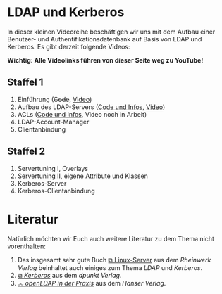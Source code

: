 # LDAP und Kerberos

In dieser kleinen Videoreihe beschäftigen wir uns mit dem Aufbau einer Benutzer- und Authentifikationsdatenbank auf Basis von LDAP und Kerberos. Es gibt derzeit folgende Videos:

**Wichtig: Alle Videolinks führen von dieser Seite weg zu YouTube!**

## Staffel 1
1. Einführung (~~Code~~, [Video](https://youtu.be/7Y0pHUZ7M6Q))
2. Aufbau des LDAP-Servers ([Code und Infos](ldap-02.html), [Video](https://www.youtube.com/watch?v=WVV_VGAMlCA))
3. ACLs ([Code und Infos](ldap-03.html), Video noch in Arbeit)
4. LDAP-Account-Manager
5. Clientanbindung

## Staffel 2
1. Servertuning I, Overlays
2. Servertuning II, eigene Attribute und Klassen
3. Kerberos-Server
4. Kerberos-Clientanbindung

# Literatur

Natürlich möchten wir Euch auch weitere Literatur zu dem Thema nicht vorenthalten:

1. Das insgesamt sehr gute Buch [&#10697; Linux-Server](https://www.rheinwerk-verlag.de/linux-server-das-umfassende-handbuch/) aus dem *Rheinwerk Verlag* beinhaltet auch einiges zum Thema *LDAP* und *Kerberos*.
2. [&#10697; *Kerberos*](https://dpunkt.de/produkt/kerberos/) aus dem *dpunkt Verlag*.
3. [&#10967; *openLDAP in der Praxis*](https://www.hanser-kundencenter.de/fachbuch/artikel/9783446463875) aus dem *Hanser Verlag*.
